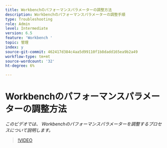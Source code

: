 ```yaml
---
title: Workbenchのパフォーマンスパラメーターの調整方法
description: Workbenchのパフォーマンスパラメーターの調整手順
type: Troubleshooting
role: Admin
level: Intermediate
version: 6.5
feature: 'Workbench '
topic: 管理
index: y
source-git-commit: 462417d384c4aa5d99110f1b8dadd165ea9b2a49
workflow-type: tm+mt
source-wordcount: '32'
ht-degree: 6%

---
```



# Workbenchのパフォーマンスパラメーターの調整方法

*このビデオでは、 Workbenchのパフォーマンスパラメーターを調整するプロセスについて説明します。*

>[!VIDEO](https://video.tv.adobe.com/v/335511?quality=9&learn=on)

